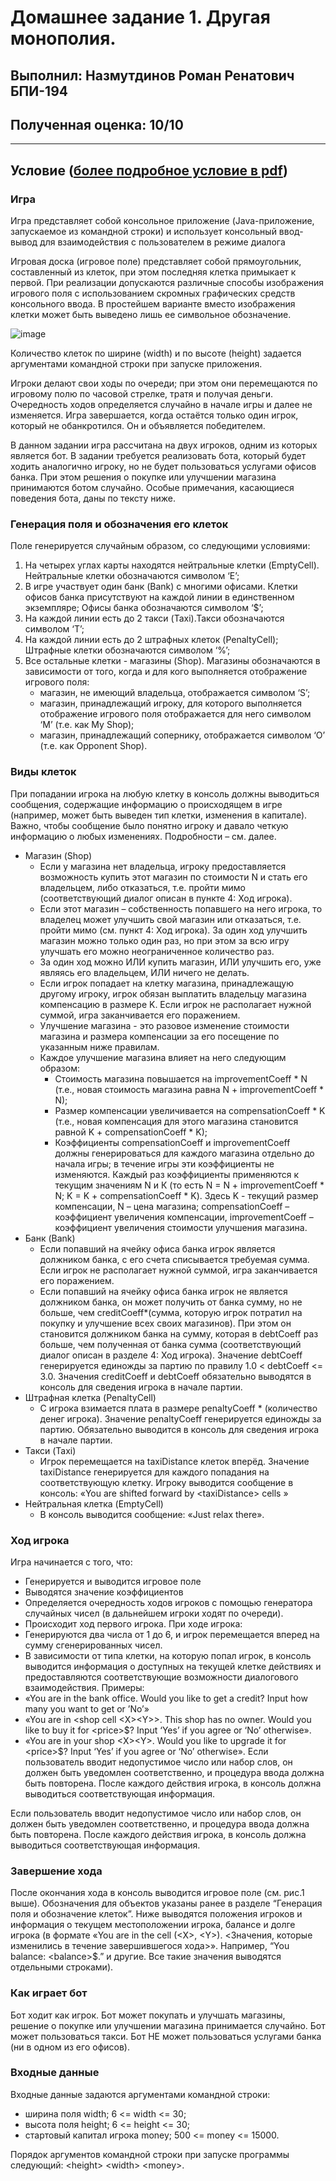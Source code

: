 # Домашнее задание 1. Другая монополия.

## Выполнил: Назмутдинов Роман Ренатович БПИ-194

## Полученная оценка: 10/10

---

## **Условие** ([более подробное условие в pdf](https://github.com/Mudrets/Java_HW_HSE/blob/master/HW1/Homework1.pdf))

### **Игра**

Игра представляет собой консольное приложение (Java-приложение, запускаемое из командной строки) и использует консольный ввод-вывод для взаимодействия с пользователем в режиме диалога

Игровая доска (игровое поле) представляет собой прямоугольник, составленный из клеток, при этом последняя клетка примыкает к первой. При реализации допускаются различные способы изображения игрового поля с использованием скромных графических средств консольного ввода. В простейшем варианте вместо изображения клетки может быть выведено лишь ее символьное обозначение.

![image](https://user-images.githubusercontent.com/53127411/149642850-e1967343-2c78-49fb-8167-3ecf43dcd6e7.png)

Количество клеток по ширине (width) и по высоте (height) задается аргументами командной строки при запуске приложения.

Игроки делают свои ходы по очереди; при этом они перемещаются по игровому полю по часовой стрелке, тратя и получая деньги. Очередность ходов определяется случайно в начале игры и далее не изменяется. Игра завершается, когда остаётся только один игрок, который не обанкротился. Он и объявляется победителем.

В данном задании игра рассчитана на двух игроков, одним из которых является бот. В задании требуется реализовать бота, который будет ходить аналогично игроку, но не будет пользоваться услугами офисов банка. При этом решения о покупке или улучшении магазина принимаются ботом случайно. Особые примечания, касающиеся поведения бота, даны по тексту ниже.

### **Генерация поля и обозначения его клеток**

Поле генерируется случайным образом, со следующими условиями:

1. На четырех углах карты находятся нейтральные клетки (EmptyCell). Нейтральные клетки обозначаются символом ‘E’;
2. В игре участвует один банк (Bank) с многими офисами. Клетки офисов банка присутствуют на каждой линии в единственном экземпляре;
Офисы банка обозначаются символом ‘$’;
3. На каждой линии есть до 2 такси (Taxi).Такси обозначаются символом ‘T’;
4. На каждой линии есть до 2 штрафных клеток (PenaltyCell);
Штрафные клетки обозначаются символом ‘%’;
5. Все остальные клетки - магазины (Shop). Магазины обозначаются в зависимости от того, когда и для кого выполняется отображение игрового поля:
    - магазин, не имеющий владельца, отображается символом ‘S’;
    - магазин, принадлежащий игроку, для которого выполняется отображение игрового поля отображается для него символом ‘M’ (т.е. как My Shop);
    - магазин, принадлежащий сопернику, отображается символом ‘O’ (т.е. как Opponent Shop).

### **Виды клеток**
При попадании игрока на любую клетку в консоль должны выводиться сообщения, содержащие информацию о происходящем в игре (например, может быть выведен тип клетки, изменения в капитале). Важно, чтобы сообщение было понятно игроку и давало четкую информацию о любых изменениях. 
Подробности – см. далее.
        	
- Магазин (Shop)  
    - Если у магазина нет владельца, игроку предоставляется возможность    купить этот магазин по стоимости N и стать его владельцем, либо отказаться, т.е. пройти мимо (соответствующий диалог описан в пункте 4: Ход игрока).
    - Если этот магазин – собственность попавшего на него игрока, то владелец может улучшить свой магазин или отказаться, т.е. пройти мимо (см. пункт  4: Ход игрока). За один ход улучшить магазин можно только один раз, но при этом за всю игру улучшать его можно неограниченное количество раз.
    - За один ход можно ИЛИ купить магазин, ИЛИ улучшить его, уже являясь его владельцем, ИЛИ ничего не делать.
    - Если игрок попадает на клетку магазина, принадлежащую другому игроку, игрок обязан выплатить владельцу магазина компенсацию в размере K. Если игрок не располагает нужной суммой, игра заканчивается его поражением.
    - Улучшение магазина - это разовое изменение стоимости магазина и размера компенсации за его посещение по указанным ниже правилам.
    - Каждое улучшение магазина влияет на него следующим образом:
        - Стоимость магазина повышается на improvementCoeff \* N (т.е., новая стоимость магазина равна N + improvementCoeff \* N);
        - Размер компенсации увеличивается на compensationCoeff \* K (т.е., новая компенсация для этого магазина становится равной K + compensationCoeff \* K);
        - Коэффициенты compensationCoeff и improvementCoeff должны генерироваться для каждого магазина отдельно до начала игры; в течение игры эти коэффициенты не изменяются. Каждый раз коэффициенты применяются к текущим значениям N и К (то есть N =  N + improvementCoeff \* N; K = K + compensationCoeff \* K).
        Здесь K - текущий размер компенсации, N – цена магазина; compensationCoeff – коэффициент увеличения компенсации, improvementCoeff – коэффициент увеличения стоимости улучшения магазина.
- Банк (Bank)
  - Если попавший на ячейку офиса банка игрок является должником банка, с его счета списывается требуемая сумма. Если игрок не располагает нужной суммой, игра заканчивается его поражением.
  - Если попавший на ячейку офиса банка игрок не является должником банка, он может получить от банка сумму, но не больше, чем creditCoeff*(сумма, которую игрок потратил на покупку и улучшение всех своих магазинов). При этом он становится должником банка на сумму, которая в debtCoeff  раз больше, чем полученная от банка сумма (соответствующий диалог описан в разделе 4: Ход игрока). Значение debtCoeff генерируется единожды за партию по правилу 1.0 < debtCoeff <= 3.0. Значения creditCoeff и  debtCoeff обязательно выводятся в консоль для сведения игрока в начале партии.
- Штрафная клетка (PenaltyCell)
  - С игрока взимается плата в размере penaltyCoeff * (количество денег игрока). Значение penaltyCoeff генерируется единожды за партию. Обязательно выводится в консоль для сведения игрока в начале партии.
- Такси (Taxi)
  - Игрок перемещается на taxiDistance клеток вперёд. Значение taxiDistance генерируется для каждого попадания на соответствующую клетку. Игроку выводится сообщение в консоль: «You are shifted forward by \<taxiDistance> cells »
- Нейтральная клетка (EmptyCell)
  - В консоль выводится сообщение: «Just relax there».

### **Ход игрока**

Игра начинается с того, что:

- Генерируется  и выводится игровое поле
- Выводятся значение коэффициентов
- Определяется очередность ходов игроков с помощью генератора случайных чисел (в дальнейшем игроки ходят по очереди).
- Происходит ход первого игрока.
При ходе игрока:
- Генерируются два числа от 1 до 6, и игрок перемещается вперед на сумму сгенерированных чисел.
- В зависимости от типа клетки, на которую попал игрок, в консоль выводится информация о доступных на текущей клетке действиях и предоставляются соответствующие возможности диалогового взаимодействия. 
Примеры:
- «You are in the bank office. Would you like to get a credit? Input how many you want to get or ’No’» 
- «You are in \<shop cell \<X>\<Y>>. This shop has no owner. Would you like to buy  it for \<price>$? Input ‘Yes’ if you agree or ‘No’ otherwise».
- «You are in your shop \<X>\<Y>. Would you like to upgrade it for \<price>$? Input ‘Yes’ if you agree or ‘No’ otherwise».
Если пользователь вводит недопустимое число или набор слов, он должен быть уведомлен соответственно, и процедура ввода должна быть повторена.
После каждого действия игрока, в консоль должна выводиться соответствующая информация.

Если пользователь вводит недопустимое число или набор слов, он должен быть уведомлен соответственно, и процедура ввода должна быть повторена.
После каждого действия игрока, в консоль должна выводиться соответствующая информация.

### **Завершение хода**

После окончания хода в консоль выводится игровое поле (см. рис.1 выше). Обозначения для объектов указаны ранее в разделе “Генерация поля и обозначение клеток”.
Ниже выводятся положения игроков и информация о текущем местоположении игрока, балансе и долге игрока (в формате «You are in the cell (\<X>, \<Y>). <Значения, которые изменились в течение завершившегося хода>». Например, “You balance: \<balance>$.” и другие. Все такие значения выводятся отдельными строками).

### **Как играет бот**

Бот ходит как игрок.
Бот может покупать и улучшать магазины, решение о покупке или улучшении магазина принимается случайно. Бот может пользоваться такси.
Бот НЕ может пользоваться услугами банка (ни в одном из его офисов).

### **Входные данные**

Входные данные задаются аргументами командной строки:

- ширина поля width; 6 <= width <= 30;
- высота поля height; 6 <= height <= 30;
- стартовый капитал игрока money; 500 <= money <= 15000.

Порядок аргументов командной строки при запуске программы следующий: \<height> \<width> \<money>.
